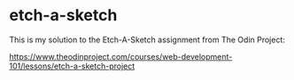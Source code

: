 # etch-a-sketch

This is my solution to the Etch-A-Sketch assignment from The Odin Project:

https://www.theodinproject.com/courses/web-development-101/lessons/etch-a-sketch-project
